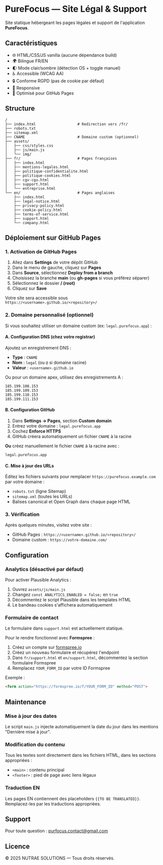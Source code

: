 # PureFocus — Site Légal & Support

Site statique hébergeant les pages légales et support de l'application **PureFocus**.

## Caractéristiques

- 🌐 HTML/CSS/JS vanilla (aucune dépendance build)
- 🌍 Bilingue FR/EN
- 🌓 Mode clair/sombre (détection OS + toggle manuel)
- ♿ Accessible (WCAG AA)
- 🔒 Conforme RGPD (pas de cookie par défaut)
- 📱 Responsive
- 🚀 Optimisé pour GitHub Pages

## Structure

```
/
├── index.html                   # Redirection vers /fr/
├── robots.txt
├── sitemap.xml
├── CNAME                        # Domaine custom (optionnel)
├── assets/
│   ├── css/styles.css
│   ├── js/main.js
│   └── img/
├── fr/                          # Pages françaises
│   ├── index.html
│   ├── mentions-legales.html
│   ├── politique-confidentialite.html
│   ├── politique-cookies.html
│   ├── cgv-cgu.html
│   ├── support.html
│   └── entreprise.html
└── en/                          # Pages anglaises
    ├── index.html
    ├── legal-notice.html
    ├── privacy-policy.html
    ├── cookie-policy.html
    ├── terms-of-service.html
    ├── support.html
    └── company.html
```

## Déploiement sur GitHub Pages

### 1. Activation de GitHub Pages

1. Allez dans **Settings** de votre dépôt GitHub
2. Dans le menu de gauche, cliquez sur **Pages**
3. Dans **Source**, sélectionnez **Deploy from a branch**
4. Choisissez la branche **main** (ou **gh-pages** si vous préférez séparer)
5. Sélectionnez le dossier **/ (root)**
6. Cliquez sur **Save**

Votre site sera accessible sous `https://<username>.github.io/<repository>/`

### 2. Domaine personnalisé (optionnel)

Si vous souhaitez utiliser un domaine custom (ex: `legal.purefocus.app`) :

#### A. Configuration DNS (chez votre registrar)

Ajoutez un enregistrement DNS :
- **Type** : `CNAME`
- **Nom** : `legal` (ou `@` si domaine racine)
- **Valeur** : `<username>.github.io`

Ou pour un domaine apex, utilisez des enregistrements A :
```
185.199.108.153
185.199.109.153
185.199.110.153
185.199.111.153
```

#### B. Configuration GitHub

1. Dans **Settings → Pages**, section **Custom domain**
2. Entrez votre domaine : `legal.purefocus.app`
3. Cochez **Enforce HTTPS**
4. GitHub créera automatiquement un fichier `CNAME` à la racine

**Ou** créez manuellement le fichier `CNAME` à la racine avec :
```
legal.purefocus.app
```

#### C. Mise à jour des URLs

Éditez les fichiers suivants pour remplacer `https://purefocus.example.com` par votre domaine :
- `robots.txt` (ligne Sitemap)
- `sitemap.xml` (toutes les URLs)
- Balises canonical et Open Graph dans chaque page HTML

### 3. Vérification

Après quelques minutes, visitez votre site :
- GitHub Pages : `https://<username>.github.io/<repository>/`
- Domaine custom : `https://votre-domaine.com/`

## Configuration

### Analytics (désactivé par défaut)

Pour activer Plausible Analytics :

1. Ouvrez `assets/js/main.js`
2. Changez `const ANALYTICS_ENABLED = false;` en `true`
3. Décommentez le script Plausible dans les templates HTML
4. Le bandeau cookies s'affichera automatiquement

### Formulaire de contact

Le formulaire dans `support.html` est actuellement statique.

Pour le rendre fonctionnel avec **Formspree** :

1. Créez un compte sur [formspree.io](https://formspree.io)
2. Créez un nouveau formulaire et récupérez l'endpoint
3. Dans `fr/support.html` et `en/support.html`, décommentez la section formulaire Formspree
4. Remplacez `YOUR_FORM_ID` par votre ID Formspree

Exemple :
```html
<form action="https://formspree.io/f/YOUR_FORM_ID" method="POST">
```

## Maintenance

### Mise à jour des dates

Le script `main.js` injecte automatiquement la date du jour dans les mentions "Dernière mise à jour".

### Modification du contenu

Tous les textes sont directement dans les fichiers HTML, dans les sections appropriées :
- `<main>` : contenu principal
- `<footer>` : pied de page avec liens légaux

### Traduction EN

Les pages EN contiennent des placeholders `{{TO BE TRANSLATED}}`. Remplacez-les par les traductions appropriées.

## Support

Pour toute question : [purfocus.contact@gmail.com](mailto:purfocus.contact@gmail.com)

## Licence

© 2025 NUTRAE SOLUTIONS — Tous droits réservés.